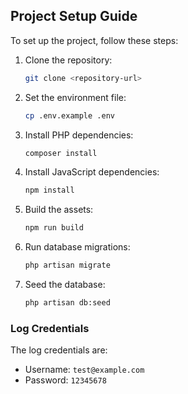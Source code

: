 ## Project Setup Guide

To set up the project, follow these steps:

1. Clone the repository:

    ```sh
    git clone <repository-url>
    ```

2. Set the environment file:

    ```sh
    cp .env.example .env
    ```

3. Install PHP dependencies:

    ```sh
    composer install
    ```

4. Install JavaScript dependencies:

    ```sh
    npm install
    ```

5. Build the assets:

    ```sh
    npm run build
    ```

6. Run database migrations:

    ```sh
    php artisan migrate
    ```

7. Seed the database:
    ```sh
    php artisan db:seed
    ```

### Log Credentials

The log credentials are:

-   Username: `test@example.com`
-   Password: `12345678`
